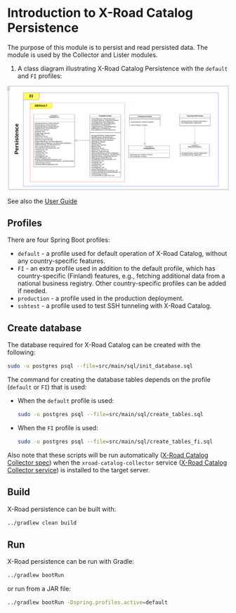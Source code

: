 # Introduction to X-Road Catalog Persistence

The purpose of this module is to persist and read persisted data. The module is used by the Collector and Lister modules.

1. A class diagram illustrating X-Road Catalog Persistence with the `default` and `FI` profiles:

![Class diagram](img/class_diagram.png)

See also the [User Guide](../xroad_catalog_user_guide.md)

## Profiles

There are four Spring Boot profiles:

* `default` - a profile used for default operation of X-Road Catalog, without any country-specific features.
* `FI` - an extra profile used in addition to the default profile, which has country-specific (Finland) features, e.g.,
  fetching additional data from a national business registry. Other country-specific profiles can be added if needed.
* `production` - a profile used in the production deployment.
* `sshtest` - a profile used to test SSH tunneling with X-Road Catalog.

## Create database

The database required for X-Road Catalog can be created with the following:

```bash
sudo -u postgres psql --file=src/main/sql/init_database.sql
```

The command for creating the database tables depends on the profile (`default` or `FI`) that is used:

- When the `default` profile is used:
  ```bash
  sudo -u postgres psql --file=src/main/sql/create_tables.sql
  ```
- When the `FI` profile is used:
  ```bash
  sudo -u postgres psql --file=src/main/sql/create_tables_fi.sql
  ```

Also note that these scripts will be run automatically ([X-Road Catalog Collector spec](../xroad-catalog-collector/packages/xroad-catalog-collector/redhat/SPECS/xroad-catalog-collector.spec)) 
when the `xroad-catalog-collector` service ([X-Road Catalog Collector service](../xroad-catalog-collector/packages/xroad-catalog-collector/redhat/SOURCES/xroad-catalog-collector.service)) 
is installed to the target server.

## Build

X-Road persistence can be built with:

```bash
../gradlew clean build
```

## Run

X-Road persistence can be run with Gradle:

```bash
../gradlew bootRun
```

or run from a JAR file:

```bash
../gradlew bootRun -Dspring.profiles.active=default
```
